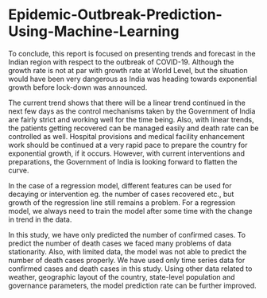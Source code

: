 # Epidemic-Outbreak-Prediction-Using-Machine-Learning

To conclude, this report is focused on presenting trends and forecast in the
Indian region with respect to the outbreak of COVID-19. Although the growth rate is not at par with 
growth rate at World Level, but the situation would have been very dangerous as India was heading 
towards exponential growth before lock-down  was announced.


The current trend shows that there will be a linear trend continued in the next few days as the 
control mechanisms taken by the Government of India are fairly strict and working well for the time 
being. Also, with linear trends, the patients getting recovered can be managed easily and death 
rate can be controlled as well. Hospital provisions and medical facility enhancement work should be 
continued at a very rapid pace to prepare the country for exponential growth, if it occurs. 
However, with current interventions and preparations, the Government of India is looking forward to 
flatten the curve.


In the case of a regression model, different features can be used for decaying or intervention  eg. 
the number of cases recovered  etc.,  but growth of the regression line still remains a problem. 
For a regression model, we always need to train the model after some time with the change in trend 
in the data.


In this study, we have only predicted the number  of confirmed cases. To predict the number of 
death cases we faced many  problems  of data stationarity. Also, with limited data, the model was 
not able to predict the number of death cases properly. We have used only time series data for 
confirmed cases and death cases in this study.  Using other data related to weather, geographic 
layout of the country, state-level population and governance parameters, the
model prediction rate can be further improved.
